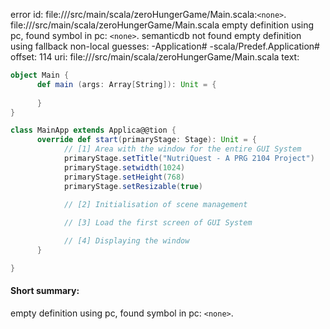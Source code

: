 error id: file://<WORKSPACE>/src/main/scala/zeroHungerGame/Main.scala:`<none>`.
file://<WORKSPACE>/src/main/scala/zeroHungerGame/Main.scala
empty definition using pc, found symbol in pc: `<none>`.
semanticdb not found
empty definition using fallback
non-local guesses:
	 -Application#
	 -scala/Predef.Application#
offset: 114
uri: file://<WORKSPACE>/src/main/scala/zeroHungerGame/Main.scala
text:
```scala
object Main {
      def main (args: Array[String]): Unit = {
            
      }
}

class MainApp extends Applica@@tion { 
      override def start(primaryStage: Stage): Unit = {
            // [1] Area with the window for the entire GUI System 
            primaryStage.setTitle("NutriQuest - A PRG 2104 Project")
            primaryStage.setwidth(1024)
            primaryStage.setHeight(768)
            primaryStage.setResizable(true)

            // [2] Initialisation of scene management 
            
            // [3] Load the first screen of GUI System 

            // [4] Displaying the window 
      }

}
```


#### Short summary: 

empty definition using pc, found symbol in pc: `<none>`.